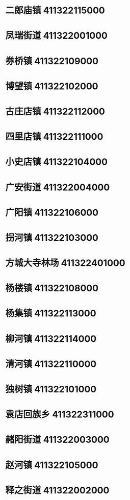 # 二郎庙镇 411322115000
# 凤瑞街道 411322001000
# 券桥镇 411322109000
# 博望镇 411322102000
# 古庄店镇 411322112000
# 四里店镇 411322111000
# 小史店镇 411322104000
# 广安街道 411322004000
# 广阳镇 411322106000
# 拐河镇 411322103000
# 方城大寺林场 411322401000
# 杨楼镇 411322108000
# 杨集镇 411322113000
# 柳河镇 411322114000
# 清河镇 411322110000
# 独树镇 411322101000
# 袁店回族乡 411322311000
# 赭阳街道 411322003000
# 赵河镇 411322105000
# 释之街道 411322002000
